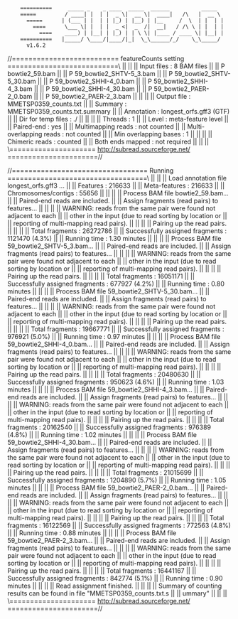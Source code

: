 
        ==========     _____ _    _ ____  _____  ______          _____  
        =====         / ____| |  | |  _ \|  __ \|  ____|   /\   |  __ \                                                                                                                                           
          =====      | (___ | |  | | |_) | |__) | |__     /  \  | |  | |                                                                                                                                          
            ====      \___ \| |  | |  _ <|  _  /|  __|   / /\ \ | |  | |                                                                                                                                          
              ====    ____) | |__| | |_) | | \ \| |____ / ____ \| |__| |                                                                                                                                          
        ==========   |_____/ \____/|____/|_|  \_\______/_/    \_\_____/                                                                                                                                           
          v1.6.2

//========================== featureCounts setting ===========================\\
||                                                                            ||
||             Input files : 8 BAM files                                      ||
||                           P bowtie2_59.bam                                 ||
||                           P 59_bowtie2_SHTV-5_3.bam                        ||
||                           P 59_bowtie2_SHTV-5_30.bam                       ||
||                           P 59_bowtie2_SHHI-4_0.bam                        ||
||                           P 59_bowtie2_SHHI-4_3.bam                        ||
||                           P 59_bowtie2_SHHI-4_30.bam                       ||
||                           P 59_bowtie2_PAER-2_0.bam                        ||
||                           P 59_bowtie2_PAER-2_3.bam                        ||
||                                                                            ||
||             Output file : MMETSP0359_counts.txt                            ||
||                 Summary : MMETSP0359_counts.txt.summary                    ||
||              Annotation : longest_orfs.gff3 (GTF)                          ||
||      Dir for temp files : ./                                               ||
||                                                                            ||
||                 Threads : 1                                                ||
||                   Level : meta-feature level                               ||
||              Paired-end : yes                                              ||
||      Multimapping reads : not counted                                      ||
|| Multi-overlapping reads : not counted                                      ||
||   Min overlapping bases : 1                                                ||
||                                                                            ||
||          Chimeric reads : counted                                          ||
||        Both ends mapped : not required                                     ||
||                                                                            ||
\\===================== http://subread.sourceforge.net/ ======================//

//================================= Running ==================================\\
||                                                                            ||
|| Load annotation file longest_orfs.gff3 ...                                 ||
||    Features : 216633                                                       ||
||    Meta-features : 216633                                                  ||
||    Chromosomes/contigs : 55656                                             ||
||                                                                            ||
|| Process BAM file bowtie2_59.bam...                                         ||
||    Paired-end reads are included.                                          ||
||    Assign fragments (read pairs) to features...                            ||
||                                                                            ||
||    WARNING: reads from the same pair were found not adjacent to each       ||
||             other in the input (due to read sorting by location or         ||
||             reporting of multi-mapping read pairs).                        ||
||                                                                            ||
||    Pairing up the read pairs.                                              ||
||                                                                            ||
||    Total fragments : 26272786                                              ||
||    Successfully assigned fragments : 1121470 (4.3%)                        ||
||    Running time : 1.30 minutes                                             ||
||                                                                            ||
|| Process BAM file 59_bowtie2_SHTV-5_3.bam...                                ||
||    Paired-end reads are included.                                          ||
||    Assign fragments (read pairs) to features...                            ||
||                                                                            ||
||    WARNING: reads from the same pair were found not adjacent to each       ||
||             other in the input (due to read sorting by location or         ||
||             reporting of multi-mapping read pairs).                        ||
||                                                                            ||
||    Pairing up the read pairs.                                              ||
||                                                                            ||
||    Total fragments : 16051171                                              ||
||    Successfully assigned fragments : 677927 (4.2%)                         ||
||    Running time : 0.80 minutes                                             ||
||                                                                            ||
|| Process BAM file 59_bowtie2_SHTV-5_30.bam...                               ||
||    Paired-end reads are included.                                          ||
||    Assign fragments (read pairs) to features...                            ||
||                                                                            ||
||    WARNING: reads from the same pair were found not adjacent to each       ||
||             other in the input (due to read sorting by location or         ||
||             reporting of multi-mapping read pairs).                        ||
||                                                                            ||
||    Pairing up the read pairs.                                              ||
||                                                                            ||
||    Total fragments : 19667771                                              ||
||    Successfully assigned fragments : 976921 (5.0%)                         ||
||    Running time : 0.97 minutes                                             ||
||                                                                            ||
|| Process BAM file 59_bowtie2_SHHI-4_0.bam...                                ||
||    Paired-end reads are included.                                          ||
||    Assign fragments (read pairs) to features...                            ||
||                                                                            ||
||    WARNING: reads from the same pair were found not adjacent to each       ||
||             other in the input (due to read sorting by location or         ||
||             reporting of multi-mapping read pairs).                        ||
||                                                                            ||
||    Pairing up the read pairs.                                              ||
||                                                                            ||
||    Total fragments : 20480630                                              ||
||    Successfully assigned fragments : 950623 (4.6%)                         ||
||    Running time : 1.03 minutes                                             ||
||                                                                            ||
|| Process BAM file 59_bowtie2_SHHI-4_3.bam...                                ||
||    Paired-end reads are included.                                          ||
||    Assign fragments (read pairs) to features...                            ||
||                                                                            ||
||    WARNING: reads from the same pair were found not adjacent to each       ||
||             other in the input (due to read sorting by location or         ||
||             reporting of multi-mapping read pairs).                        ||
||                                                                            ||
||    Pairing up the read pairs.                                              ||
||                                                                            ||
||    Total fragments : 20162540                                              ||
||    Successfully assigned fragments : 976389 (4.8%)                         ||
||    Running time : 1.02 minutes                                             ||
||                                                                            ||
|| Process BAM file 59_bowtie2_SHHI-4_30.bam...                               ||
||    Paired-end reads are included.                                          ||
||    Assign fragments (read pairs) to features...                            ||
||                                                                            ||
||    WARNING: reads from the same pair were found not adjacent to each       ||
||             other in the input (due to read sorting by location or         ||
||             reporting of multi-mapping read pairs).                        ||
||                                                                            ||
||    Pairing up the read pairs.                                              ||
||                                                                            ||
||    Total fragments : 21015699                                              ||
||    Successfully assigned fragments : 1204890 (5.7%)                        ||
||    Running time : 1.05 minutes                                             ||
||                                                                            ||
|| Process BAM file 59_bowtie2_PAER-2_0.bam...                                ||
||    Paired-end reads are included.                                          ||
||    Assign fragments (read pairs) to features...                            ||
||                                                                            ||
||    WARNING: reads from the same pair were found not adjacent to each       ||
||             other in the input (due to read sorting by location or         ||
||             reporting of multi-mapping read pairs).                        ||
||                                                                            ||
||    Pairing up the read pairs.                                              ||
||                                                                            ||
||    Total fragments : 16122569                                              ||
||    Successfully assigned fragments : 772563 (4.8%)                         ||
||    Running time : 0.88 minutes                                             ||
||                                                                            ||
|| Process BAM file 59_bowtie2_PAER-2_3.bam...                                ||
||    Paired-end reads are included.                                          ||
||    Assign fragments (read pairs) to features...                            ||
||                                                                            ||
||    WARNING: reads from the same pair were found not adjacent to each       ||
||             other in the input (due to read sorting by location or         ||
||             reporting of multi-mapping read pairs).                        ||
||                                                                            ||
||    Pairing up the read pairs.                                              ||
||                                                                            ||
||    Total fragments : 16441167                                              ||
||    Successfully assigned fragments : 842774 (5.1%)                         ||
||    Running time : 0.90 minutes                                             ||
||                                                                            ||
||                         Read assignment finished.                          ||
||                                                                            ||
|| Summary of counting results can be found in file "MMETSP0359_counts.txt.s  ||
|| ummary"                                                                    ||
||                                                                            ||
\\===================== http://subread.sourceforge.net/ ======================//

